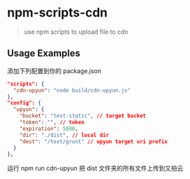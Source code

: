# npm-scripts-cdn
> use npm scripts to upload file to cdn

## Usage Examples
添加下列配置到你的 package.json

```json
"scripts": {
  "cdn-upyun": "node build/cdn-upyun.js"
},
"config": {
  "upyun": {
    "bucket": "test-static", // target bucket
    "token": "", // token
    "expiration": 5000,
    "dir": "./dist", // local dir
    "dest": "/test/grunt" // upyun target uri prefix
  }
},
```

运行 npm run cdn-upyun 把 dist 文件夹的所有文件上传到又拍云
